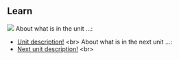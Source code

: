 
## Learn

![](recap.png)
About what is in the unit ...:
* [Unit description!](topics/practice-1-emergencies/1-seeking-help)
&lt;br&gt;
About what is in the next unit ...:
* [Next unit description!](topics/practice-1-emergencies/1-seeking-help)
&lt;br&gt;
